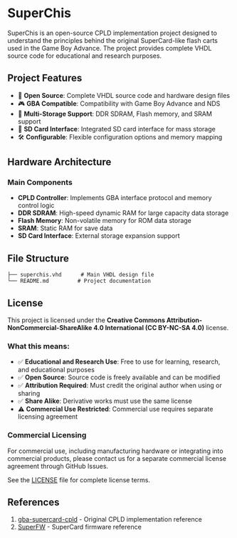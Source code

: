 # SuperChis

SuperChis is an open-source CPLD implementation project designed to understand the principles behind the original SuperCard-like flash carts used in the Game Boy Advance. The project provides complete VHDL source code for educational and research purposes.

## Project Features

- 🔧 **Open Source**: Complete VHDL source code and hardware design files
- 🎮 **GBA Compatible**: Compatibility with Game Boy Advance and NDS
- 💾 **Multi-Storage Support**: DDR SDRAM, Flash memory, and SRAM support
- 💾 **SD Card Interface**: Integrated SD card interface for mass storage
- 🛠️ **Configurable**: Flexible configuration options and memory mapping

## Hardware Architecture

### Main Components
- **CPLD Controller**: Implements GBA interface protocol and memory control logic
- **DDR SDRAM**: High-speed dynamic RAM for large capacity data storage
- **Flash Memory**: Non-volatile memory for ROM data storage
- **SRAM**: Static RAM for save data
- **SD Card Interface**: External storage expansion support

## File Structure

```
├── superchis.vhd      # Main VHDL design file
└── README.md         # Project documentation
```

## License

This project is licensed under the **Creative Commons Attribution-NonCommercial-ShareAlike 4.0 International (CC BY-NC-SA 4.0)** license.

### What this means:

- ✅ **Educational and Research Use**: Free to use for learning, research, and educational purposes
- ✅ **Open Source**: Source code is freely available and can be modified
- ✅ **Attribution Required**: Must credit the original author when using or sharing
- ✅ **Share Alike**: Derivative works must use the same license
- ⚠️ **Commercial Use Restricted**: Commercial use requires separate licensing agreement

### Commercial Licensing

For commercial use, including manufacturing hardware or integrating into commercial products, please contact us for a separate commercial license agreement through GitHub Issues.

See the [LICENSE](LICENSE) file for complete license terms.

## References

1. [gba-supercard-cpld](https://github.com/davidgfnet/gba-supercard-cpld) - Original CPLD implementation reference
2. [SuperFW](https://github.com/davidgfnet/superfw) - SuperCard firmware reference